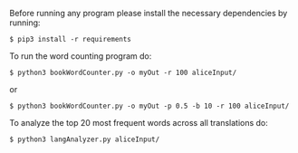 Before running any program please install the necessary dependencies by running:
```
$ pip3 install -r requirements
```

To run the word counting program do:

```
$ python3 bookWordCounter.py -o myOut -r 100 aliceInput/
```

or 

```
$ python3 bookWordCounter.py -o myOut -p 0.5 -b 10 -r 100 aliceInput/
```


To analyze the top 20 most frequent words across all translations do:
```
$ python3 langAnalyzer.py aliceInput/
```